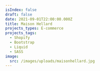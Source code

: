 ```yaml
---
isIndex: false
draft: false
date: 2021-09-01T22:00:00.000Z
title: Maison Hellard
projects_types: E-commerce
projects_tags:
  - Shopify
  - Bootstrap
  - Liquid
  - SASS
image:
  src: /images/uploads/maisonhellard.jpg
---
```

